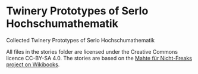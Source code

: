 # Twinery Prototypes of Serlo Hochschumathematik

Collected Twinery Prototypes of Serlo Hochschumathematik

All files in the stories folder are licensed under the Creative Commons
licence CC-BY-SA 4.0. The stories are based on the [Mahte für Nicht-Freaks
project on Wikibooks](https://de.wikibooks.org/wiki/Mathe_f%C3%BCr_Nicht-Freaks).
